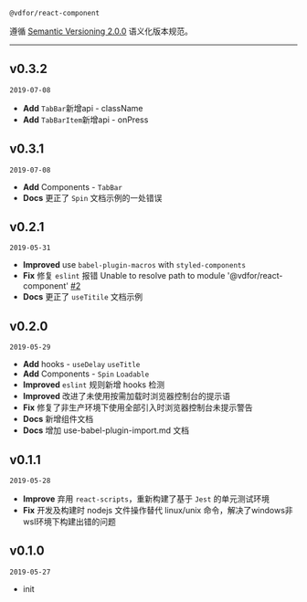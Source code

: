 `@vdfor/react-component` 

遵循 [Semantic Versioning 2.0.0](http://semver.org/lang/zh-CN/) 语义化版本规范。

---

## v0.3.2

`2019-07-08`

+ **Add** `TabBar`新增api - className
+ **Add** `TabBarItem`新增api - onPress

## v0.3.1

`2019-07-08`

+ **Add** Components - `TabBar`
+ **Docs** 更正了 `Spin` 文档示例的一处错误
 
## v0.2.1

`2019-05-31`

+ **Improved**  use `babel-plugin-macros` with `styled-components`
+ **Fix** 修复 `eslint` 报错 Unable to resolve path to module '@vdfor/react-component' [#2](https://github.com/vdfor/react-component/issues/2)
+ **Docs** 更正了 `useTitile` 文档示例
 
## v0.2.0

`2019-05-29`

+ **Add** hooks - `useDelay` `useTitle`
+ **Add** Components - `Spin` `Loadable` 
+ **Improved** `eslint` 规则新增 hooks 检测
+ **Improved** 改进了未使用按需加载时浏览器控制台的提示语
+ **Fix** 修复了非生产环境下使用全部引入时浏览器控制台未提示警告
+ **Docs** 新增组件文档
+ **Docs** 增加 use-babel-plugin-import.md 文档

## v0.1.1

`2019-05-28`

+ **Improve** 弃用 `react-scripts`，重新构建了基于 `Jest` 的单元测试环境
+ **Fix** 开发及构建时 nodejs 文件操作替代 linux/unix 命令，解决了windows非wsl环境下构建出错的问题

## v0.1.0

`2019-05-27`

+ init